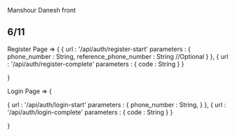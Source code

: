 Manshour Danesh front

## 6/11

Register Page => {
{
url : '/api/auth/register-start'
parameters : {
phone_number : String,
reference_phone_number : String //Optional
}
},
{
url : '/api/auth/register-complete'
parameters : {
code : String
}
}

}

Login Page => {

{
url : '/api/auth/login-start'
parameters : {
phone_number : String,
}
},
{
url : '/api/auth/login-complete'
parameters : {
code : String
}
}

}
